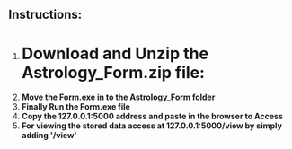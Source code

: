 ## Instructions:

1. # **Download and Unzip the Astrology_Form.zip file:**
2. **Move the Form.exe in to the Astrology_Form folder**
3. **Finally Run the Form.exe file**
4. **Copy the 127.0.0.1:5000 address and paste in the browser to Access**
5. **For viewing the stored data access at 127.0.0.1:5000/view by simply adding '/view'**
